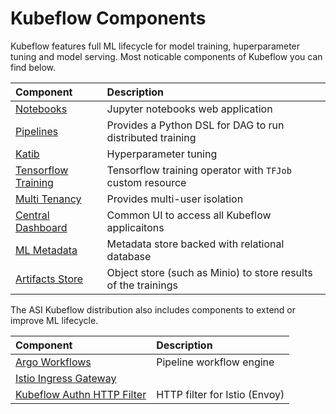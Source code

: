 # Kubeflow Components

Kubeflow features full ML lifecycle for model training, huperparameter tuning and model serving. Most noticable components of Kubeflow you can find below.

| Component | Description |
| :---      | :---    |
| [Notebooks](notebooks) | Jupyter notebooks web application |
| [Pipelines](pipelines) | Provides a Python DSL for DAG to run distributed training |
| [Katib](https://www.kubeflow.org/docs/components/katib/) | Hyperparameter tuning |
| [Tensorflow Training](https://www.kubeflow.org/docs/components/training/tftraining/) | Tensorflow training operator with `TFJob` custom resource |
| [Multi Tenancy](https://www.kubeflow.org/docs/components/multi-tenancy//) | Provides multi-user isolation |
| [Central Dashboard](central-dashboard) | Common UI to access all Kubeflow applicaitons |
| [ML Metadata](https://www.kubeflow.org/docs/components/pipelines/concepts/metadata/) | Metadata store backed with relational database |
| [Artifacts Store](https://www.kubeflow.org/docs/components/pipelines/concepts/output-artifact/) | Object store (such as Minio) to store results of the trainings |

The ASI Kubeflow distribution also includes components to extend or improve ML lifecycle.

| Component | Description |
| :---      | :---    |
| [Argo Workflows](argo-workflows) | Pipeline workflow engine |
| [Istio Ingress Gateway](istio-ingress-gateway) | |
| [Kubeflow Authn HTTP Filter](kubeflow-authn) | HTTP filter for Istio (Envoy) |
